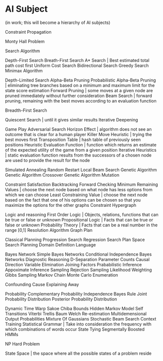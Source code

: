 # AI Subject

(in work; this will become a hierarchy of AI subjects)

Constraint Propagation

Monty Hall Problem



Search Algorithm

Depth-First Search
Breath-First Search
A* Search | Best estimated total path cost first
Uniform Cost Search
Bidirectional Search
Greedy Search
Minimax Algorithm

Depth-Limited Search
Alpha-Beta Pruning
Probabilistic Alpha-Beta Pruning | eliminating tree branches based on a minimum and maximum limit for the state score estimation
Forward Pruning | some moves at a given node are pruned immediately without further consideration
Beam Search | forward pruning, remaining with the best moves according to an evaluation function

Breadth-First Search

Quiescent Search | until it gives similar results
Iterative Deepening

Game Play
Adversarial Search
Horizon Effect | algorithm does not see an outcome that is clear for a human player
Killer Move Heuristic | trying the best moves first
Transposition Table | hash table of previously seen positions
Heuristic Evaluation Function | function which returns an estimate of the expected utility of the game from a given position
Iterative Heuristics | static evaluation function results from the successors of a chosen node are used to provide the result for the node

Simulated Annealing
Random Restart
Local Beam Search
Genetic Algorithm
Genetic Algorithm Crossover
Genetic Algorithm Mutation

Constraint Satisfaction
Backtracking
Forward Checking
Minimum Remaining Values | choose the next node based on what node has less options from which we can choose
Least Constraining Value | choose the next node based on the fact that one of his options can be chosen so that you maximize the options for the other graphs
Constraint Hypergraph

Logic and reasoning
First Order Logic | Objects, relations, functions that can be true or false or unknown
Propositional Logic | Facts that can be true or false or unknown
Probability Theory | Facts that can be a real number in the range [0,1]
Resolution Algorithm
Graph Plan

Classical Planning
Progression Search
Regression Search
Plan Space Search
Planning Domain Definition Language

Bayes Network
Simple Bayes Networks
Conditional Independence
Bayes Networks
Diagnostic Reasoning
D-Separation
Parameter Counts
Causal Direction
Variable Elimination
Joining Factors
Prababilistic Inference
Appoximate Inference Sampling
Rejection Sampling
Likelihood Weighting
Gibbs Sampling
Markov Chain Monte Carlo
Enumeration

Confounding Cause
Explaining Away

Probability
Complementary Probability
Independence
Bayes Rule
Joint Probability Distribution
Posterior Probability Distribution

Dynamic Time Warp
Sakoe Chiba Bounds
Hidden Markov Model
Self Transitions
Viterbi Trellis
Baum Welch Re-estimation
Multidemensional Output Probabilities
Mixture Of Gaussians
Stochastic Beam Search
Context Training
Statistical Grammar | Take into consideration the frequency with which combinations of words occur
State Tying
Segmentally Boosted HMMs


NP Hard Problem

State Space | the space where all the possible states of a problem reside
